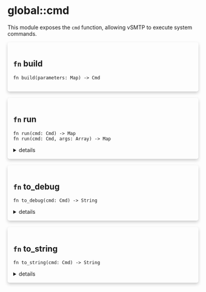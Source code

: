 # global::cmd

This module exposes the `cmd` function, allowing vSMTP to execute system commands.


<div markdown="span" style='box-shadow: 0 4px 8px 0 rgba(0,0,0,0.2); padding: 15px; border-radius: 5px;'>

<h2 class="func-name"> <code>fn</code> build </h2>

```rust,ignore
fn build(parameters: Map) -> Cmd
```

</div>
</br>

<div markdown="span" style='box-shadow: 0 4px 8px 0 rgba(0,0,0,0.2); padding: 15px; border-radius: 5px;'>

<h2 class="func-name"> <code>fn</code> run </h2>

```rust,ignore
fn run(cmd: Cmd) -> Map
fn run(cmd: Cmd, args: Array) -> Map
```

<details>
<summary markdown="span"> details </summary>

Execute the given command.
</details>

</div>
</br>

<div markdown="span" style='box-shadow: 0 4px 8px 0 rgba(0,0,0,0.2); padding: 15px; border-radius: 5px;'>

<h2 class="func-name"> <code>fn</code> to_debug </h2>

```rust,ignore
fn to_debug(cmd: Cmd) -> String
```

<details>
<summary markdown="span"> details </summary>


</details>

</div>
</br>

<div markdown="span" style='box-shadow: 0 4px 8px 0 rgba(0,0,0,0.2); padding: 15px; border-radius: 5px;'>

<h2 class="func-name"> <code>fn</code> to_string </h2>

```rust,ignore
fn to_string(cmd: Cmd) -> String
```

<details>
<summary markdown="span"> details </summary>


</details>

</div>
</br>
